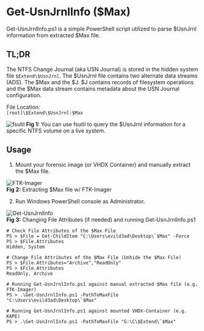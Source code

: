 # Get-UsnJrnlInfo ($Max)
Get-UsnJrnlInfo.ps1 is a simple PowerShell script utilized to parse $UsnJrnl information from extracted $Max file.  

## TL;DR
The NTFS Change Journal (aka USN Journal) is stored in the hidden system file `$Extend\$UsnJrnl`. The $UsnJrnl file contains two alternate data streams (ADS). The $Max and the $J. $J contains records of filesystem operations and the $Max data stream contains metadata about the USN Journal configuration.  

File Location:  
`[root]\$Extend\$UsnJrnl:$Max`  

![fsutil](https://github.com/evild3ad/Get-UsnJrnlInfo/blob/921b1a6fd6701cead96b1c033100392ebb11eb9b/Screenshots/fsutil.png)
**Fig 1:** You can use fsutil to query the $UsnJrnl information for a specific NTFS volume on a live system.

## Usage
1. Mount your forensic image (or VHDX Container) and manually extract the $Max file.  

![FTK-Imager](https://github.com/evild3ad/Get-UsnJrnlInfo/blob/921b1a6fd6701cead96b1c033100392ebb11eb9b/Screenshots/FTK-Imager.png)  
**Fig 2:** Extracting $Max file w/ FTK-Imager  
  
2. Run Windows PowerShell console as Administrator.  

![Get-UsnJrnlInfo](https://github.com/evild3ad/Get-UsnJrnlInfo/blob/921b1a6fd6701cead96b1c033100392ebb11eb9b/Screenshots/Get-UsnJrnlInfo.png)  
**Fig 3:** Changing File Attributes (if needed) and running Get-UsnJrnlInfo.ps1  

```
# Check File Attributes of the $Max File
PS > $File = Get-ChildItem "C:\Users\evild3ad\Desktop\`$Max" -Force
PS > $File.Attributes
Hidden, System
```
```
# Change File Attributes of the $Max File (Unhide the $Max File)
PS > $File.Attributes="Archive","ReadOnly"
PS > $File.Attributes
ReadOnly, Archive
```
```
# Running Get-UsnJrnlInfo.ps1 against manual extracted $Max file (e.g. FTK-Imager)
PS > .\Get-UsnJrnlInfo.ps1 -PathToMaxFile "C:\Users\evild3ad\Desktop\`$Max"
```
```
# Running Get-UsnJrnlInfo.ps1 against mounted VHDX-Container (e.g. KAPE)
PS > .\Get-UsnJrnlInfo.ps1 -PathToMaxFile "G:\C\$Extend\`$Max"
```
